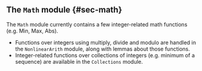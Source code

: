 
## The `Math` module {#sec-math}

The `Math` module currently contains a few integer-related math functions (e.g. Min, Max, Abs).
- Functions over integers using multiply, divide and modulo are handled in the
`NonlinearArith` module, along with lemmas about those functions.
- Integer-related functions over collections of integers (e.g. minimum of a sequence) are
available in the `Collections` module.
